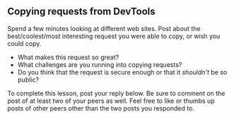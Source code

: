 ## Copying requests from DevTools

Spend a few minutes looking at different web sites. Post about the
best/coolest/most interesting request you were able to copy, or wish you could
copy.

- What makes this request so great?
- What challenges are you running into copying requests?
- Do you think that the request is secure enough or that it _shouldn't_ be so
  public?

To complete this lesson, post your reply below. Be sure to comment on the post
of at least two of your peers as well. Feel free to like or thumbs up posts of
other peers other than the two posts you responded to.
